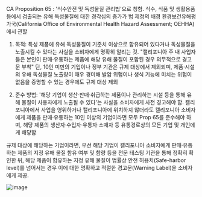 CA Proposition 65
: '식수안전 및 독성물질 관리법'으로 칭함. 식수, 식품 및 생활용품 등에서 검출되는 유해 독성물질에 대한 경각심의 증가가 법 제정의 배경
환경보건유해평가국(California Office of Environmental Health Hazard Assessment; OEHHA)에서 관할

1) 목적: 특성 제품에 유해 독성물질이 기준치 이상으로 함유되어 있다거나 독성물질을 노출시킬 수 있다는 사실을 소비자에게 명확히 알리는 것.
"캘리포니아 주 내 사업자들은 본인이 판매·유통하는 제품에 해당 유해 물질이 포함된 경우 의무적으로 경고문 부착"
단, 10인 미만의 기업이나 정부 기관은 규제 대상에서 제외되며, 제품·시설의 유해 독성물질 노출량이 매우 경미해 발암 위험이나 생식 기능에 미치는 위험이 없음을 증명할 수 있는 경우에도 규제 대상 제외

2) 준수 방법: '해당 기업이 생산·판매·취급하는 제품이나 관리하는 시설 등을 통해 유해 물질이 사용자에게 노출될 수 있다'는 사실을 소비자에게 사전 경고해야 함. 캘리포니아에서 사업을 영위하거나 캘리포니아에 위치하지 않더라도 캘리포니아 소비자에게 제품을 판매·유통하는 10인 이상의 기업이라면 모두 Prop 65를 준수해야 하며, 해당 제품의 생산자·수입자·유통자·소매자 등 유통경로상의 모든 기업 및 개인에게 해당함

규제 대상에 해당하는 기업이라면, 우선 해당 기업이 캘리포니아 소비자에게 판매·유통하는 제품의 지정 유해 물질 함유 여부 및 함량 등을 전문 테스팅 기관을 통해 정확히 확인한 뒤, 해당 제품이 함유하는 지정 유해 물질이 법률상 안전 허용치(Safe-harbor level)를 넘어서는 경우 이에 대한 명확하고 적절한 경고문(Warning Label)을 소비자에게 제공.

![image](https://user-images.githubusercontent.com/94779437/184755775-ea909157-6571-43cc-a473-6cc1c4a4abce.png)
